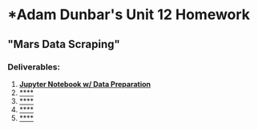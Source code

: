 # *Adam Dunbar's Unit 12 Homework

## "Mars Data Scraping"

### Deliverables:
1. [**Jupyter Notebook w/ Data Preparation**]()
2. [****]()
3. [****]()
4. [****]()
5. [****]()
